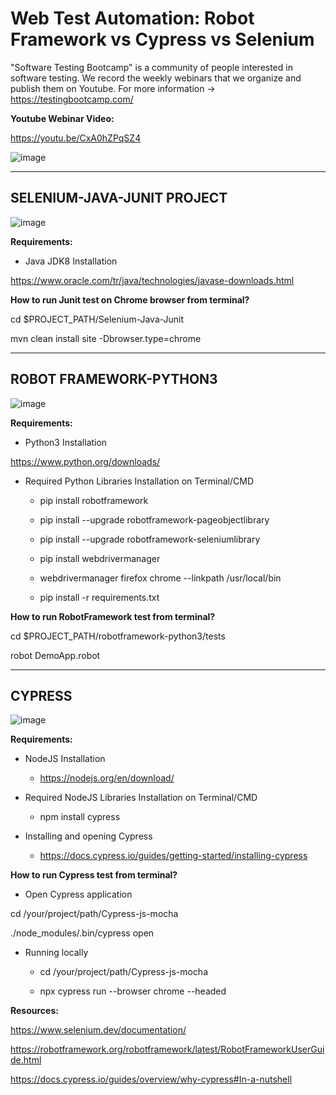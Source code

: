 # Web Test Automation: Robot Framework vs Cypress vs Selenium

"Software Testing Bootcamp" is a community of people interested in software testing. We record the weekly webinars that we organize and publish them on Youtube. For more information -> https://testingbootcamp.com/

**Youtube Webinar Video:**

https://youtu.be/CxA0hZPqSZ4

![image](https://user-images.githubusercontent.com/89974862/137537135-9bc84d3a-09bc-4767-bbe1-21bd2f3d9b27.png)


******


## SELENIUM-JAVA-JUNIT PROJECT

![image](https://user-images.githubusercontent.com/89974862/143782320-4a122e31-5b49-4368-9b61-4dbe7fc80f7a.png)

**Requirements:**

* Java JDK8 Installation

https://www.oracle.com/tr/java/technologies/javase-downloads.html 


**How to run Junit test on Chrome browser from terminal?**

cd $PROJECT_PATH/Selenium-Java-Junit

mvn clean install site -Dbrowser.type=chrome

******

## ROBOT FRAMEWORK-PYTHON3

![image](https://user-images.githubusercontent.com/89974862/143782574-b5ede1c5-f24b-4d2e-a3d7-fd5e90cc4ade.png)

**Requirements:**

* Python3 Installation

https://www.python.org/downloads/


* Required Python Libraries Installation on Terminal/CMD

  - pip install robotframework

  - pip install --upgrade robotframework-pageobjectlibrary

  - pip install --upgrade robotframework-seleniumlibrary

  - pip install webdrivermanager

  - webdrivermanager firefox chrome --linkpath /usr/local/bin

  - pip install -r requirements.txt


**How to run RobotFramework test from terminal?**

cd $PROJECT_PATH/robotframework-python3/tests

robot DemoApp.robot


******


## CYPRESS

![image](https://user-images.githubusercontent.com/89974862/143782900-65a011b6-89f0-4a8d-bb2b-69bcfd62a02c.png)


**Requirements:**

* NodeJS Installation

  - https://nodejs.org/en/download/

* Required NodeJS Libraries Installation on Terminal/CMD

  - npm install cypress

* Installing and opening Cypress

  - https://docs.cypress.io/guides/getting-started/installing-cypress


**How to run Cypress test from terminal?**

* Open Cypress application

cd /your/project/path/Cypress-js-mocha

./node_modules/.bin/cypress open

* Running locally

  - cd /your/project/path/Cypress-js-mocha

  - npx cypress run --browser chrome --headed


**Resources:**

https://www.selenium.dev/documentation/

https://robotframework.org/robotframework/latest/RobotFrameworkUserGuide.html

https://docs.cypress.io/guides/overview/why-cypress#In-a-nutshell
